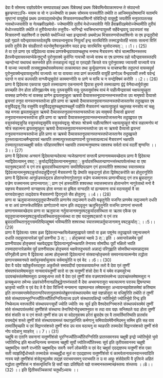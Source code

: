 

  
देवा वै सोमस्य राज्ञोग्रपेयेन समपादयन्नहं प्रथमः पिबेयमहं प्रथमः पिबेयमित्येवाकामयन्त ते संपादन्तो ब्रुहन्हन्ताऽऽजि- मयाम स यो न उज्जेष्यति स प्रथमः सोमस्य पास्यतीति तथेति त आजिमयुस्तेषामाजिं यतामभि सृष्टानां वायुर्मुखं प्रथमः प्रत्यपद्यताथेन्द्रोथ मित्रावरुणावथाश्विनौ सोवेदिन्द्रो वायुमुद्वै जयतीति मनुपरापतत्सह नावथोज्जयावेति स नेत्यब्रवीदहमेवो- ज्जेष्यामीति तृतीयं मेधोज्जयावेति नेति हैवाब्रवीदहमेवोज्जेष्यामीति तुरीयं मेधोज्जयावेति तथेति तं तुरीयेत्यार्जत तत्तुरीय- भागिन्द्रो भवत्त्रिभाभाग्वायुस्तौ सहैवेन्द्रवायू उदजयतां सह मित्रावरुणौ सहाश्विनौ त एषामेते यथोज्जितं भक्षा इन्द्रवाय्वोः प्रथमोऽथ मित्रावरुणयोरथाश्विनोः स एष इन्द्रतुरीयो ग्रहो गृह्यते यदैन्द्रवायवस्तदेतदृषिः पश्यन्नभ्यनूवाच नियुत्वाँ इन्द्र सारथिरिति तस्माद्धप्येतर्हि भरताः सत्वनां वित्तिं प्रयति तुरीये हैव संग्रहीतारो वदन्तेमुनैवानूकाशेन यदद इन्द्रः सारथिरिव भूत्वोदजयत्् ।।1।। (25)  
ते वा एते प्राणा एव यद्विदेवत्या वाक्च प्राणश्चैन्द्रवायवश्चक्षुश्च मनश्च मैत्रावरुणः श्रोत्रं चात्माश्विनस्तस्य हैतस्यैन्द्रवायवस्याप्येकेनुष्टुभौ पुरोनुवाक्ये कुर्वन्ति गायत्र्यौ याज्ये वाक्च वा एष प्राणश्च ग्रहो यदैन्द्रवायवस्तदपि च्छन्दोभ्यां यथायथं क्लप्स्येते इति तत्तन्नादृत्यं व्यृद्धं वा एतद्यज्ञे क्रियते यत्र पुरोनुवाक्या ज्यायसी याज्यायै यत्र वै याज्या ज्यायसी तत्समृद्धमथोयसमेयस्या तत्कामायत तथा कुर्युत्प्राणस्य च वाचश्चात्रैव तदुपाप्तं वायव्यपूर्वा पुरोनुवाक्येन्द्रवायव्युत्तरैवं याज्ययोः सा या वायव्या तया प्राणं कल्पयति वायुर्हि प्राणोऽथ यैन्द्रवायवी तस्यै यदेन्द्रं पदन्ते न वाचं कल्पयति वाग्घ्यैन्द्र्युपोतं काममाप्नोति यः प्राणे च वाचि च न यन्द्येविषमं करोति ।।2।। (26)  
प्राणा वै द्विदेवत्या एकपात्रा गृह्यते तस्मात्प्राणा एकनामानो द्विपात्रा हूयन्ते तस्मात्प्राणा द्वंद्वं येनैवाध्वर्युर्यजुषा प्रयच्छति तेन होता प्रतिगृह्णात्येष वसुः पुरूवसुर्मयि वसुः पुरूवसुर्वाक्च वाचं मे पाहीत्यैन्द्रवायवं भक्षयत्युपहूता वाक्सह प्राणेनोप मां वाक्सह प्राणेन ह्वयतामुपहूता ऋषयो दैव्यासस्तनूपावानस्तन्वस्तपोजा उप मामृषयो दैव्यासो ह्वयन्तां तनूपा वानस्तन्वस्तपोजा इति प्राणा वा ऋषयो दैव्यासस्तनूपावानस्तन्वस्तपोजास्तानेव तदुपह्वयत एष वसुर्विदद्वसु रिह वसुर्मयि वसुर्विदद्वसुश्चक्षुष्पाश्चक्षुर्मे पाहीति मैत्रावरुणं भक्षयत्युपहूतं चक्षुस्सह मनसोप मां चक्षुः सह मनसा ह्वयतामुपहूता ऋषयो दैव्यासस्तनूपावानस्तन्वस्तपोजा उप मामृषयो दैव्यासो ह्वयन्तां तनूपावानस्तन्वस्तपोजा इति प्राणा वा ऋषयो दैव्यासस्तनूपावानस्तन्वस्तपोजास्तानेव तदुपह्वयत एष वसुस्संयद्वसुरिह वसुस्संयद्वसुर्मयि वसुस्संयद्वसुः श्रोत्रपाः श्रोत्रम्मे पाहीत्याश्विनं भक्षयत्युपहूतं श्रोत्रं सहात्मनोप मां श्रोत्रं सहात्मना ह्वयतामुपहूता ऋषयो दैव्यास्तनूपावानस्तन्वस्तपोजा उप मा ऋषयो दैव्यासो ह्वयन्तां तनूपावानस्तन्वस्तपोजा इति प्राणा वा ऋषयो दैव्यासस्तनूपावानस्तन्वस्तपोजास्तानेव तदुपह्वयते पुरस्तात्प्रत्यञ्चमैन्द्रवायवं भक्षयति तस्मात्पुरस्तात्प्राणापानौ पुरस्तात्प्रत्यञ्चं मैत्रावरुणं भक्षयति तस्मात्पुरस्ताच्चक्षुषी सर्वतः परिहारमाश्विनं भक्षयति तस्मान्मनुष्याश्च पशवश्च सर्वतो वाचं वदतीं शृण्वन्ति ।।3।। (27)  
प्राणा वै द्विदेवत्या अनवानं द्विदेवत्यान्यदेवत्या न्यजेत्प्राणानां सन्तत्यै प्राणानामव्यवच्छेदाय प्राणा वै द्विदेवत्या नवद्विदेवत्यामनु वषट्् कुर्याद्यदिद्वेदेवत्यानामनुवषट्् कुर्यादसंस्थितान्प्राणान्त्संस्थापयेत्संस्था वा एषा यदनुवषट्कारो य एनं तत्र ब्रूयादसंस्थितान्प्राणा समतिष्ठिपत्प्राण एनं हास्यतीति शश्वत्तथा स्यात्तस्मान्न द्विदेवत्यानामनुवषट्कुर्यात्तदाहुर्द्विरागूर्य मैत्रावरुणो द्विः प्रेष्यति सकृदागूर्य होता द्विर्वषट्करोति का होतुरागूरिति प्राणा वै द्विदेवत्या आगूर्वज्रस्तद्यदत्र होतान्तरेणागुरेतागुरा वज्रेण यजमानस्य प्राणान्वीयाद्य एनं तत्र ब्रूयादागुरा वज्रेण यजमानस्य प्राणान्व्यगात्् प्राण एनं हास्यतीति शश्वत्तथा स्यात्तस्मात्तत्र होतान्तरेण नागुरेताथो मनो वै यज्ञस्य मैत्रावरुणो वाग्यज्ञस्य होता मनसा वा इषिता वाग्वदति यां ह्यन्यमाना वाचं वदत्यसुर्या वै सा वागवदेवजुष्टा तद्यदेवात्र मैत्रावरुणो द्विरागुरते सैव होतुरागूः ।।4।। (28)  
प्राणा वा ऋतुयाजास्तद्यदृतुयाजैश्चरंति प्राणानेव तद्यजमाने दधति षळृतुनेति यजन्ति प्राणमेव तद्यजमाने दधति स वा अयं प्राणस्त्रेधाविहितः प्राणोऽपानो व्यान इति तद्यदृतुन ऋतुभिरृतुनेति यजन्ति प्राणानां सन्तत्यै प्राणानामव्यवच्छेदाय प्राणा वा ऋतुयाजा नर्तुयाजानामनुवषट्कुर्यादसंस्थिता वा ऋतव एकैक एव यदृतुयाजानामनुवषट्कुर्यादसंस्थितानृतून्त्संस्था वा एषा यदनुवषट्कारो य एनं तत्र ब्रूयादसंस्थितानृतून्त्समतिष्ठिपद्दुष्षमं भविष्यतीति शश्वत्तथा स्यात्तस्मान्नर्तुयाजानामनु वषट्कुर्यात्् ।।5।। (29)  
प्राणा वै द्विदेवत्याः पशव इळा द्विदेवत्यान्भक्षयित्वेळामुपह्वयते पशवो वा इळा पशूनेव तदुपह्वयते पशून्यजमाने दधाति तदाहुरवान्तरेळां पूर्वां प्राश्नीया 3 त्् । होतृचमसं भक्षये 3 त्् इति । अवान्तरेळामेव पूर्वां प्राश्नीयादथ होतृचमसं भक्षयेद्यद्वाव द्विदेवत्यान्पूर्वान्भक्षयति तेनास्य सोमपीथः पूर्वो भक्षितो भवति तस्मादवान्तरेळामेव पूर्वं प्राश्नीयादथ होतृचमसं भक्षयेत्तदुभयतो अन्नाद्यं परिगृह्णाति सोमपीथाभ्यामन्नाद्यस्य परिगृहीत्यै प्राणा वै द्विदेवत्या आत्मा होतृचमसो द्विदेवत्यानां संस्रवान्होतृचमसे समवनयत्यात्मन्येव तद्धोता प्राणान्त्समवनयते सर्वायुस्सर्वायुत्वाय सर्वमायुरेति य एवं वेद ।।6।। (30)  
देवा वै यदेव यज्ञेकुर्वंस्तदसुरा अकुर्वंस्ते समावदीर्या एवासन्नव्यावर्तन्त ततो वै देवा एतं तूष्णीं शंमपश्यंस्तमेषामसुरा नान्ववायंस्तूष्णीं सारो वा एष यत्तूष्णीं शंसो देवा वै यं यमेव वज्रमसुरेभ्य उदयच्छंस्तंतमेषामसुराः प्रत्यबुध्यन्त ततो वै देवा एतं तूष्णीं शंस वज्रमपश्यंस्तमेभ्य उदयच्छंस्तमेषामसुरा न प्रत्यबुध्यन्त तमेभ्यः प्राहरंस्तेनैनानप्रतिबुद्धेनाघ्नंस्ततो वै देवा अभवन्परासुरा भवत्यात्मना परास्य द्विषन्पाप्मा भ्रातृव्यो भवति य एवं वेद ते वै देवा विजिनो मन्यमाना यज्ञमतन्वत तमेषामसुरा अभ्यायन्यज्ञवेशसमेषां करिष्याम इति तान्त्समन्तमेवोदारान्परियत्तानुदपश्यंस्तेब्रुवन्त्संस्थापयामेम यज्ञं यज्ञन्नोसुरा मा वधिषुरिति तथेति तं तूष्णीं शंसे संस्थापयन्भूरग्निर्ज्योतिर्ज्योतिरग्निरित्याज्य प्रउगे संस्थापयन्निन्द्रो ज्योतिर्भुवो ज्योतिर्भुवो रिन्द्र इति निष्केवल्य मरुत्वतीये संस्थापयन्त्सूर्यो ज्योति ज्योतिः स्वः सूर्य इति वैश्वदेवाग्निमारुते संस्थापयंस्तमेवं तूष्णीं शंसे संस्थापयंस्तमेवं तूष्णींशंसे संस्थाप्य तेनारिष्टेनोदृचमाश्नुवत स तदा वाव यज्ञः सन्तिष्ठते यदा होता तूष्णीं शंसं शंसति स य एनं शस्ते तूष्णीं शंस उप वा वदेदनुवाक्य हरेत्तं ब्रूयादेष एव वै तामार्तिमारिष्यति प्रातर्वाव वयमद्येमं शस्ते तूष्णीं शंसे संस्थापयामस्तं यथागृहानिति कर्मणानु समियादेवमेवैनमिदमनु समिम इति सह वाव तामार्तिमृच्छति य एवं विद्वान्त्संशस्ते तूष्णीं शंस उप वाव वदत्यनु वा व्याहरति तस्मादेवं विद्वान्त्संशस्ते तूष्णीं शंसे नोप वदेन्नानु व्याहरेत् ।। 7।। (31)  
चक्षूंषि वा एतानि सवनानां यत्तूष्णींशंसो भूरग्निर्ज्योतिर्ज्योतिरग्निरिति प्रातस्सवनस्य चक्षूषी इन्द्रो ज्योतिर्भुवो भुवो ज्योतिरिन्द्र इति माध्यन्दिनस्य सनवस्य चक्षुषी सूर्यो ज्योतिर्ज्योतिस्स्वः सूर्य इति तृतीयसवनस्य चक्षुषी चक्षुष्मद्भिः सवनै राध्नोति चक्षुष्मद्भिः सवनैः स्वर्गं लोकमेति य एवं वेद चक्षुर्वा एदद्यज्ञस्य यत्तूष्णीं शंस एका सती व्याहृतिर्द्वेधोच्यते तस्मादेकं सच्चक्षुर्द्वेधा मूलं वा एदद्यज्ञस्य यत्तूष्णींशंसो यं कामयेतानायतनवान्त्स्यादिति नास्य यज्ञे तूष्णींशंसं शंसेदुन्मूलमेव तद्यज्ञं पराभवन्तमनु पराभवति त उ वा आहुः शंसेदेवापि वै दृत्विजे अहितं यद्धोता तूष्णींशंसं न शंसत्यृत्विजि हि सर्वो यज्ञः प्रतिष्ठितो यज्ञे यजमानस्तस्माच्छंस्तव्यः शंस्तव्यः ।।8।। (32) ।। इति द्वितीयपञ्चिकायां चतुर्थोऽध्यायः ।।  
